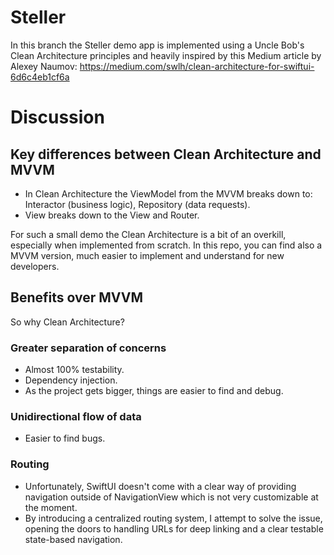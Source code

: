 # Steller

In this branch the Steller demo app is implemented using a Uncle Bob's Clean Architecture principles and heavily inspired by this Medium article by Alexey Naumov:
https://medium.com/swlh/clean-architecture-for-swiftui-6d6c4eb1cf6a

# Discussion

## Key differences between Clean Architecture and MVVM
- In Clean Architecture the ViewModel from the MVVM breaks down to: Interactor (business logic), Repository (data requests).
- View breaks down to the View and Router.

For such a small demo the Clean Architecture is a bit of an overkill, especially when implemented from scratch.
In this repo, you can find also a MVVM version, much easier to implement and understand for new developers.

## Benefits over MVVM
So why Clean Architecture?

### Greater separation of concerns
- Almost 100% testability.
- Dependency injection.
- As the project gets bigger, things are easier to find and debug.

### Unidirectional flow of data
- Easier to find bugs.

### Routing
- Unfortunately, SwiftUI doesn't come with a clear way of providing navigation outside of NavigationView which is not very customizable at the moment.
- By introducing a centralized routing system, I attempt to solve the issue, opening the doors to handling URLs for deep linking and a clear testable state-based navigation.
